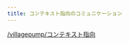 ```yaml
---
title: コンテキスト指向のコミュニケーション
---
```


[/villagepump/コンテキスト指向](https://scrapbox.io/villagepump/コンテキスト指向)
